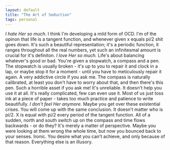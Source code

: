 ```yaml
---
layout: default
title: "The Art of Seduction"
tags: personal
---
```


_I hate Her so much._
I think I'm developing a mild form of OCD. I'm of the opinon that life is a tangent function, and whenever given x equals pi/2 shit goes down. It's such a beautiful representation; it's a periodic function, it ranges throughout all the real numbers, yet such an infinitesmal amount is crucial for it's definiton.
_I love Her so much._
Life's about balancing whatever's good or bad. You're given a stopwatch, a compass and a pen. The stopwatch is usually broken - it's up to you to repair it and clock in a lap, or maybe stop it for a moment - until you have to meticulously repair it again. A very addictive circle if you ask me. The compass is naturally calibrated, at least you don't have to worry about that, and then there's this pen. Such a horrible asset if you ask me! It's unreliable. It doesn't help you use it at all. It's really complicated, few can even use it. Most of us just toss ink at a piece of paper - takes too much practice and patience to write beautifully.
_I don't feel Her anymore._
Maybe you get over these existential crises. You will come up with the same conclusion. It doesn't matter who is pi/2. X is equal with pi/2 every period of the tangent function. All of a sudden, north and south switch up on the compass and time flows backwards - or do they? It's merely a matter of perspective. Maybe you were looking at them wrong the whole time, but now you bounced back to your senses. Ironic. You desire what you can't achieve, and only because of that reason. Everything else is an illusory.
